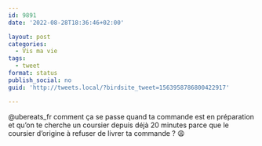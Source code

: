 ```yaml
---
id: 9891
date: '2022-08-28T18:36:46+02:00'

layout: post
categories:
  - Vis ma vie
tags:
  - tweet
format: status
publish_social: no
guid: 'http://tweets.local/?birdsite_tweet=1563958786800422917'

---
```


@ubereats\_fr comment ça se passe quand ta commande est en préparation et qu’on te cherche un coursier depuis déjà 20 minutes parce que le coursier d’origine à refuser de livrer ta commande ? 😩